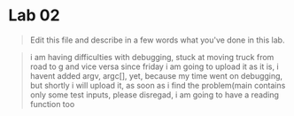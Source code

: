 # Lab 02

> Edit this file and describe in a few words what you've done in this lab.

>i am having difficulties with debugging, stuck at moving truck from road to g and vice versa since friday
>i am going to upload it as it is, i havent added argv, argc[], yet, because my time went on debugging, but shortly i will upload it, as soon as i find the problem(main contains only some test inputs, please disregad, i am going to have a reading function too
